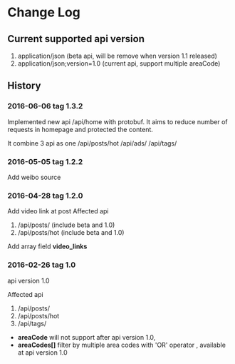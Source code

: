 # Change Log
## Current supported api version
1. application/json (beta api, will be remove when version 1.1 released)
2. application/json;version=1.0 (current api, support multiple areaCode)

## History
### 2016-06-06 tag 1.3.2
Implemented new api /api/home with protobuf. It aims to reduce number of requests in homepage and protected the content.

It combine 3 api as one
/api/posts/hot
/api/ads/
/api/tags/

### 2016-05-05 tag 1.2.2
Add weibo source

### 2016-04-28 tag 1.2.0
Add video link at post
Affected api
1. /api/posts/ (include beta and 1.0)
2. /api/posts/hot (include beta and 1.0)

Add array field **video_links**

### 2016-02-26 tag 1.0
api version 1.0

Affected api
1. /api/posts/
2. /api/posts/hot
3. /api/tags/

* **areaCode** will not support after api version 1.0,
* **areaCodes[]** filter by multiple area codes with 'OR' operator , available at api version 1.0
